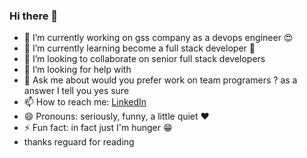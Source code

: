 ### Hi there 👋

- 🔭 I’m currently working on gss company as a devops engineer 😍
- 🌱 I’m currently learning become a full stack developer 🤩
- 👯 I’m looking to collaborate on senior full stack developers
- 🤔 I’m looking for help with
- 💬 Ask me about would you prefer work on team programers ? as a answer I tell you yes sure
- 📫 How to reach me: [LinkedIn](https://www.linkedin.com/in/mohammadreza-khorrami-238302215/)
- 😄 Pronouns: seriously, funny, a little quiet ❤
- ⚡ Fun fact: in fact just I'm hunger 😁
- thanks reguard for reading 

